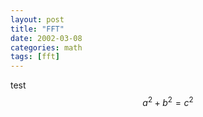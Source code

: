 ```yaml
---
layout: post
title: "FFT"
date: 2002-03-08
categories: math
tags: [fft]
---
```

test
$$a^2 + b^2 = c^2$$